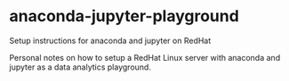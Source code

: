 # anaconda-jupyter-playground
Setup instructions for anaconda and jupyter on RedHat

Personal notes on how to setup a RedHat Linux server with anaconda and jupyter as a data analytics playground.
